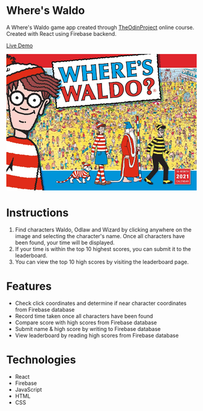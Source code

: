 # Where's Waldo

A Where's Waldo game app created through [TheOdinProject](https://www.theodinproject.com) online course. Created with React using Firebase backend.

[Live Demo](https://redraptor10.github.io/Wheres-Waldo)

![Where's Waldo](/src/images/cover.jpg)

# Instructions

1. Find characters Waldo, Odlaw and Wizard by clicking anywhere on the image and selecting the character's name. Once all characters have been found, your time will be displayed.
2. If your time is within the top 10 highest scores, you can submit it to the leaderboard.
3. You can view the top 10 high scores by visiting the leaderboard page.

# Features

- Check click coordinates and determine if near character coordinates from Firebase database
- Record time taken once all characters have been found
- Compare score with high scores from Firebase database
- Submit name & high score by writing to Firebase database
- View leaderboard by reading high scores from Firebase database

# Technologies

- React
- Firebase
- JavaScript
- HTML
- CSS